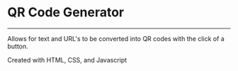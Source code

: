 # QR Code Generator

---

Allows for text and URL's to be converted into QR codes with the click of a button.

Created with HTML, CSS, and Javascript
